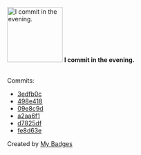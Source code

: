 <img src="https://my-badges.github.io/my-badges/evening-commits.png" alt="I commit in the evening." title="I commit in the evening." width="128">
<strong>I commit in the evening.</strong>
<br><br>

Commits:

- <a href="https://github.com/the-ebdm/panhandler/commit/3edfb0cecf9f4c2c23963b06d989cd5057f72915">3edfb0c</a>
- <a href="https://github.com/the-ebdm/panhandler/commit/498e4187329ecc0b7c84f41d2f4f3d1f177e52e5">498e418</a>
- <a href="https://github.com/the-ebdm/panhandler/commit/09e8c9d1b119a03f2d2968b48d3877ff04b9ac78">09e8c9d</a>
- <a href="https://github.com/the-ebdm/panhandler/commit/a2aa6f129b2f443aa8dc17fc8706018c4163d6bb">a2aa6f1</a>
- <a href="https://github.com/the-ebdm/panhandler/commit/d7825dfc499d41bc4105c793310a177accb6b7ca">d7825df</a>
- <a href="https://github.com/the-ebdm/panhandler/commit/fe8d63e52d77b3708e49c3fd5dace0516e09f2fc">fe8d63e</a>


Created by <a href="https://github.com/my-badges/my-badges">My Badges</a>